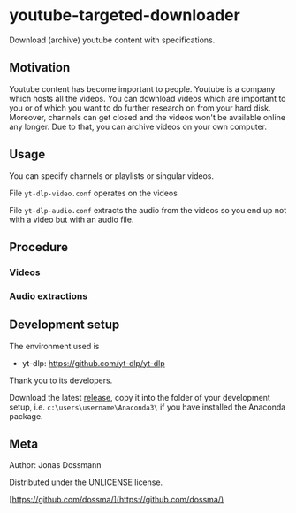 # youtube-targeted-downloader
Download (archive) youtube content with specifications.

## Motivation 
Youtube content has become important to people. Youtube is a company which hosts all the videos. You can download videos which are important to you or of which you want to do further research on from your hard disk. Moreover, channels can get closed and the videos won't be available online any longer. Due to that, you can archive videos on your own computer. 

## Usage
You can specify channels or playlists or singular videos.

File `yt-dlp-video.conf` operates on the videos

File `yt-dlp-audio.conf` extracts the audio from the videos so you end up not with a video but with an audio file. 

## Procedure

### Videos

### Audio extractions

## Development setup

The environment used is
- yt-dlp: https://github.com/yt-dlp/yt-dlp

Thank you to its developers.

Download the latest [release](https://github.com/yt-dlp/yt-dlp/releases/), copy it into the folder of your development setup, i.e. `c:\users\username\Anaconda3\` if you have installed the Anaconda package.

## Meta

Author: Jonas Dossmann

Distributed under the UNLICENSE license.

[https://github.com/dossma/](https://github.com/dossma/)
